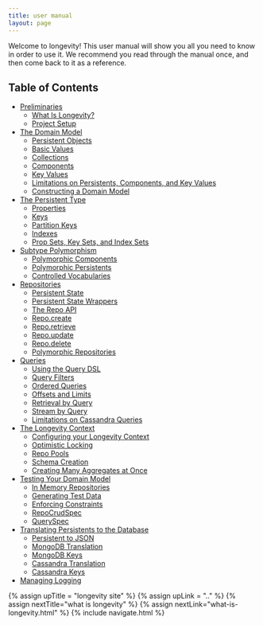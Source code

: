 ```yaml
---
title: user manual
layout: page
---
```


Welcome to longevity! This user manual will show you all you need to
know in order to use it. We recommend you read through the manual
once, and then come back to it as a reference.

## Table of Contents

- [Preliminaries](prelims)
  - [What Is Longevity?](prelims/what-is-longevity.html)
  - [Project Setup](prelims/project-setup.html)
- [The Domain Model](model)
  - [Persistent Objects](model/persistents.html)
  - [Basic Values](model/basics.html)
  - [Collections](model/collections.html)
  - [Components](model/components.html)
  - [Key Values](model/key-values.html)
  - [Limitations on Persistents, Components, and Key Values](model/limitations.html)
  - [Constructing a Domain Model](model/model.html)
- [The Persistent Type](ptype)
  - [Properties](ptype/properties.html)
  - [Keys](ptype/keys.html)
  - [Partition Keys](ptype/partition-keys.html)
  - [Indexes](ptype/indexes.html)
  - [Prop Sets, Key Sets, and Index Sets](ptype/sets.html)
- [Subtype Polymorphism](poly)
  - [Polymorphic Components](poly/components.html)
  - [Polymorphic Persistents](poly/persistents.html)
  - [Controlled Vocabularies](poly/cv.html)
- [Repositories](repo)
  - [Persistent State](repo/persistent-state.html)
  - [Persistent State Wrappers](repo/pstate-wrappers.html)
  - [The Repo API](repo/repo-api.html)
  - [Repo.create](repo/create.html)
  - [Repo.retrieve](repo/retrieve.html)
  - [Repo.update](repo/update.html)
  - [Repo.delete](repo/delete.html)
  - [Polymorphic Repositories](repo/poly.html)  
- [Queries](query)
  - [Using the Query DSL](query/dsl.html)
  - [Query Filters](query/filters.html)
  - [Ordered Queries](query/order-by.html)
  - [Offsets and Limits](query/limit-offset.html)
  - [Retrieval by Query](query/retrieve-by.html)
  - [Stream by Query](query/stream-by.html)
  - [Limitations on Cassandra Queries](query/cassandra-query-limits.html)
- [The Longevity Context](context)
  - [Configuring your Longevity Context](context/config.html)
  - [Optimistic Locking](context/opt-lock.html)
  - [Repo Pools](context/repo-pools.html)
  - [Schema Creation](context/schema-creation.html)
  - [Creating Many Aggregates at Once](context/create-many.html)
- [Testing Your Domain Model](testing)
  - [In Memory Repositories](testing/in-mem-repos.html)
  - [Generating Test Data](testing/test-data.html)
  - [Enforcing Constraints](testing/constraints.html)
  - [RepoCrudSpec](testing/repo-crud-spec.html)
  - [QuerySpec](testing/query-spec.html)
- [Translating Persistents to the Database](translation)
  - [Persistent to JSON](translation/json.html)
  - [MongoDB Translation](translation/mongo.html)
  - [MongoDB Keys](translation/mongo-keys.html)
  - [Cassandra Translation](translation/cassandra.html)
  - [Cassandra Keys](translation/cassandra-keys.html)
- [Managing Logging](logging.html)

{% assign upTitle = "longevity site" %}
{% assign upLink = ".." %}
{% assign nextTitle="what is longevity" %}
{% assign nextLink="what-is-longevity.html" %}
{% include navigate.html %}
